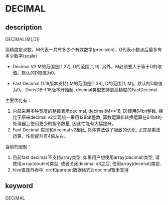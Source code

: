 # DECIMAL

## description

DECIMAL(M[,D])

高精度定点数，M代表一共有多少个有效数字(precision)，D代表小数点后最多有多少数字(scale)

* Decimal V2
M的范围是[1,27], D的范围[1, 9], 另外，M必须要大于等于D的取值。默认的D取值为0。

* Fast Decimal  (1.18版本支持)
M的范围是[1,38], D的范围[1, M]。默认的D取值为0。
DorisDB-1.18版本开始起, decimal类型支持更高精度的FastDecimal

主要优化有：

1. 内部采用多种宽度的整数表示decimal, decimal(M<=18, D)使用64bit整数, 相比于原来decimal v2实现统一采用128bit整数, 算数运算和转换运算在64bit的处理器上使用更少的指令数量, 因此性能有大幅提升。
2. Fast Decimal 实现和decimal v2相比, 具体算法做了极致的优化, 尤其是乘法运算，性能提升有4倍左右。

当前的限制：

1. 目前fast decimal 不支持array类型, 如果用户想使用array(decimal)类型, 请使用array(double)类型, 或者关闭decimal v3之后, 使用array(decimal)类型.
2. hive直连外表中, orc和parquet数据格式对decimal暂未支持

## keyword

DECIMAL
